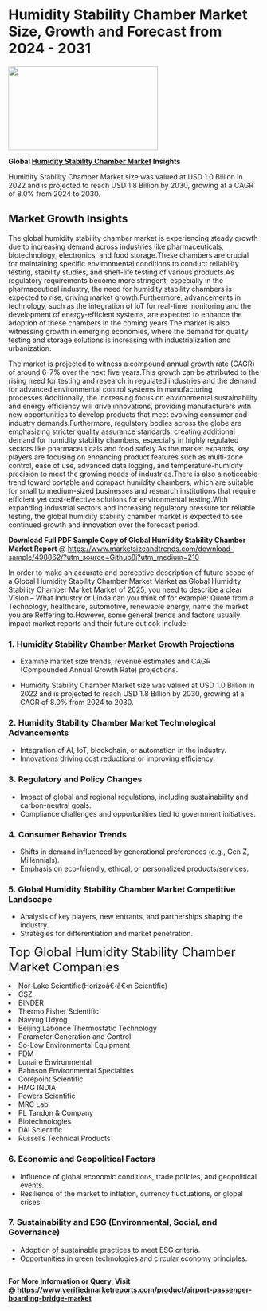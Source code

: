 <H1>Humidity Stability Chamber Market Size, Growth and Forecast from 2024 - 2031</H1><img class="aligncenter size-medium wp-image-584254" src="https://thirdeyenews.in/wp-content/uploads/2024/09/Global-Market-Research-300x168.jpeg" alt="" width="300" height="168" /><p><strong>Global&nbsp;<a href="https://www.marketsizeandtrends.com/download-sample/498862/?utm_source=Github8j?utm_medium=210">Humidity Stability Chamber Market</a> Insights</strong></p><p>Humidity Stability Chamber Market size was valued at USD 1.0 Billion in 2022 and is projected to reach USD 1.8 Billion by 2030, growing at a CAGR of 8.0% from 2024 to 2030.</p><p><h2>Market Growth Insights</h2> <p>The global humidity stability chamber market is experiencing steady growth due to increasing demand across industries like pharmaceuticals, biotechnology, electronics, and food storage.These chambers are crucial for maintaining specific environmental conditions to conduct reliability testing, stability studies, and shelf-life testing of various products.As regulatory requirements become more stringent, especially in the pharmaceutical industry, the need for humidity stability chambers is expected to rise, driving market growth.Furthermore, advancements in technology, such as the integration of IoT for real-time monitoring and the development of energy-efficient systems, are expected to enhance the adoption of these chambers in the coming years.The market is also witnessing growth in emerging economies, where the demand for quality testing and storage solutions is increasing with industrialization and urbanization.</p> <p>The market is projected to witness a compound annual growth rate (CAGR) of around 6-7% over the next five years.This growth can be attributed to the rising need for testing and research in regulated industries and the demand for advanced environmental control systems in manufacturing processes.Additionally, the increasing focus on environmental sustainability and energy efficiency will drive innovations, providing manufacturers with new opportunities to develop products that meet evolving consumer and industry demands.Furthermore, regulatory bodies across the globe are emphasizing stricter quality assurance standards, creating additional demand for humidity stability chambers, especially in highly regulated sectors like pharmaceuticals and food safety.As the market expands, key players are focusing on enhancing product features such as multi-zone control, ease of use, advanced data logging, and temperature-humidity precision to meet the growing needs of industries.There is also a noticeable trend toward portable and compact humidity chambers, which are suitable for small to medium-sized businesses and research institutions that require efficient yet cost-effective solutions for environmental testing.With expanding industrial sectors and increasing regulatory pressure for reliable testing, the global humidity stability chamber market is expected to see continued growth and innovation over the forecast period.</p> <p><span class=""><strong>Download Full PDF Sample Copy of Global Humidity Stability Chamber Market Report</strong> @ <a href="https://www.marketsizeandtrends.com/download-sample/498862/?utm_source=Github8j?utm_medium=210" target="_blank">https://www.marketsizeandtrends.com/download-sample/498862/?utm_source=Github8j?utm_medium=210</a></span></p><p>In order to make an accurate and perceptive description of future scope of a Global&nbsp;Humidity Stability Chamber Market Market as Global&nbsp;Humidity Stability Chamber Market Market of 2025, you need to describe a clear Vision &ndash; What Industry or Linda can you think of for example: Quote from a Technology, healthcare, automotive, renewable energy, name the market you are Reffering to.However, some general trends and factors usually impact market reports and their future outlook include:</p><h3>1.&nbsp;<strong>Humidity Stability Chamber Market Growth Projections</strong></h3><ul><li>Examine market size trends, revenue estimates and CAGR (Compounded Annual Growth Rate) projections.</li><li><p>Humidity Stability Chamber Market size was valued at USD 1.0 Billion in 2022 and is projected to reach USD 1.8 Billion by 2030, growing at a CAGR of 8.0% from 2024 to 2030.</p></li></ul><h3>2.&nbsp;<strong>Humidity Stability Chamber Market Technological Advancements</strong></h3><ul><li>Integration of AI, IoT, blockchain, or automation in the industry.</li><li>Innovations driving cost reductions or improving efficiency.</li></ul><h3>3.&nbsp;<strong>Regulatory and Policy Changes</strong></h3><ul><li>Impact of global and regional regulations, including sustainability and carbon-neutral goals.</li><li>Compliance challenges and opportunities tied to government initiatives.</li></ul><h3>4.&nbsp;<strong>Consumer Behavior Trends</strong></h3><ul><li>Shifts in demand influenced by generational preferences (e.g., Gen Z, Millennials).</li><li>Emphasis on eco-friendly, ethical, or personalized products/services.</li></ul><h3>5.&nbsp;<strong>Global Humidity Stability Chamber Market Competitive Landscape</strong></h3><ul><li>Analysis of key players, new entrants, and partnerships shaping the industry.</li><li>Strategies for differentiation and market penetration.</li></ul><p data-pm-slice="1 1 []"><span style="color: inherit; font-family: inherit; font-size: 25px;">Top Global Humidity Stability Chamber Market Companies</span></p><div class="" data-test-id=""><p><li>Nor-Lake Scientific(Horizoâ€‹â€‹n Scientific)</li><li> CSZ</li><li> BINDER</li><li> Thermo Fisher Scientific</li><li> Navyug Udyog</li><li> Beijing Labonce Thermostatic Technology</li><li> Parameter Generation and Control</li><li> So-Low Environmental Equipment</li><li> FDM</li><li> Lunaire Environmental</li><li> Bahnson Environmental Specialties</li><li> Corepoint Scientific</li><li> HMG INDIA</li><li> Powers Scientific</li><li> MRC Lab</li><li> PL Tandon & Company</li><li> Biotechnologies</li><li> DAI Scientific</li><li> Russells Technical Products</li></p></div><h3>6.&nbsp;<strong>Economic and Geopolitical Factors</strong></h3><ul><li>Influence of global economic conditions, trade policies, and geopolitical events.</li><li>Resilience of the market to inflation, currency fluctuations, or global crises.</li></ul><h3>7.&nbsp;<strong>Sustainability and ESG (Environmental, Social, and Governance)</strong></h3><ul><li>Adoption of sustainable practices to meet ESG criteria.</li><li>Opportunities in green technologies and circular economy principles.</li></ul><h2><strong style="font-size: 14px;">For More Information or Query, Visit @&nbsp;</strong><a style="background-color: #ffffff; font-size: 14px;" href="https://www.marketsizeandtrends.com/report/humidity-stability-chamber-market/" target="_blank">https://www.verifiedmarketreports.com/product/airport-passenger-boarding-bridge-market</a></h2>